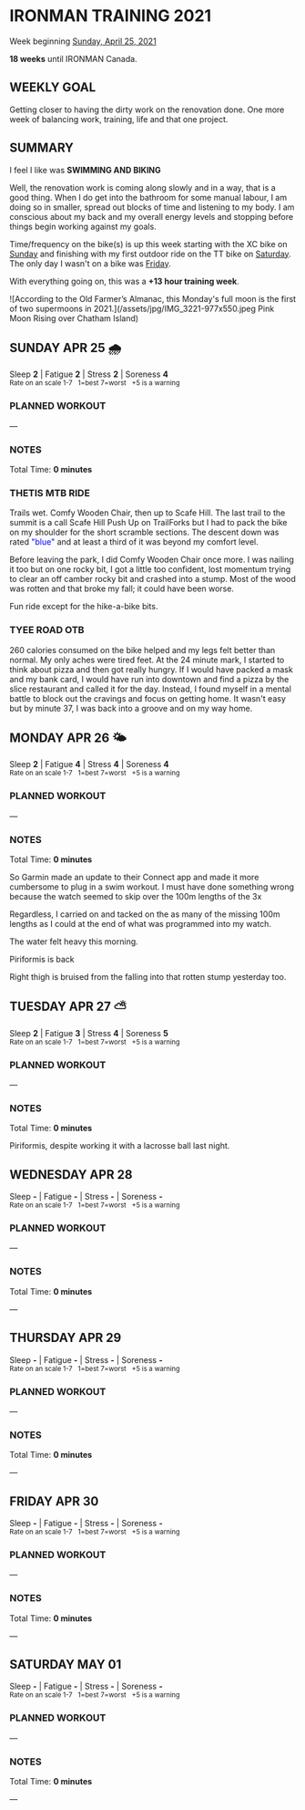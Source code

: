 # IRONMAN TRAINING 2021
Week beginning [Sunday, April 25, 2021](javascript:flick('sun');)

**18 weeks** until IRONMAN Canada.

## WEEKLY GOAL
Getting closer to having the dirty work on the renovation done.  One more week of balancing work, training, life and that one project.

## SUMMARY
I feel I like was **SWIMMING AND BIKING**

Well, the renovation work is coming along slowly and in a way, that is a good thing.  When I do get into the bathroom for some manual labour, I am doing so in smaller, spread out blocks of time and listening to my body.  I am conscious about my back and my overall energy levels and stopping before things begin working against my goals.

Time/frequency on the bike(s) is up this week starting with the XC bike on [Sunday](javascript:flick('sun');) and finishing with my first outdoor ride on the TT bike on [Saturday](javascript:flick('sat');).  The only day I wasn't on a bike was [Friday](javascript:flick('fri');).

With everything going on, this was a **+13 hour training week**.  

![According to the Old Farmer’s Almanac, this Monday's full moon is the first of two supermoons in 2021.](/assets/jpg/IMG_3221-977x550.jpeg Pink Moon Rising over Chatham Island)

## SUNDAY APR 25 🌧
Sleep **2** | Fatigue **2** | Stress **2** | Soreness **4**  
<sup>Rate on an scale 1-7 &nbsp; 1=best 7=worst &nbsp; +5 is a warning</sup>

### PLANNED WORKOUT
&mdash; 

### NOTES
Total Time: **0 minutes**

### THETIS MTB RIDE

Trails wet.  Comfy Wooden Chair, then up to Scafe Hill.  The last trail to the summit is a call Scafe Hill Push Up on TrailForks but I had to pack the bike on my shoulder for the short scramble sections.  The descent down was rated <span style="color:blue;">"blue"</span> and at least a third of it was beyond my comfort level.  

Before leaving the park, I did Comfy Wooden Chair once more.  I was nailing it too but on one rocky bit, I got a little too confident, lost momentum trying to clear an off camber rocky bit and crashed into a stump.  Most of the wood was rotten and that broke my fall; it could have been worse.

Fun ride except for the hike-a-bike bits.

### TYEE ROAD OTB
260 calories consumed on the bike helped and my legs felt better than normal.  My only aches were tired feet.  At the 24 minute mark, I started to think about pizza and then got really hungry.  If I would have packed a mask and my bank card, I would have run into downtown and find a pizza by the slice restaurant and called it for the day.  Instead, I found myself in a mental battle to block out the cravings and focus on getting home.  It wasn't easy but by minute 37, I was back into a groove and on my way home.


<!---->
## MONDAY APR 26 🌤
Sleep **2** | Fatigue **4** | Stress **4** | Soreness **4**  
<sup>Rate on an scale 1-7 &nbsp; 1=best 7=worst &nbsp; +5 is a warning</sup>

### PLANNED WORKOUT
&mdash; 

### NOTES
Total Time: **0 minutes**

So Garmin made an update to their Connect app and made it more cumbersome to plug in a swim workout.  I must have done something wrong because the watch seemed to skip over the 100m lengths of the 3x

Regardless, I carried on and tacked on the as many of the missing 100m lengths as I could at the end of what was programmed into my watch.

The water felt heavy this morning.

Piriformis is back

Right thigh is bruised from the falling into that rotten stump yesterday too.


<!---->
## TUESDAY APR 27 ⛅️
Sleep **2** | Fatigue **3** | Stress **4** | Soreness **5**  
<sup>Rate on an scale 1-7 &nbsp; 1=best 7=worst &nbsp; +5 is a warning</sup>

### PLANNED WORKOUT
&mdash; 

### NOTES
Total Time: **0 minutes**

Piriformis, despite working it with a lacrosse ball last night.


<!---->
## WEDNESDAY APR 28
Sleep **-** | Fatigue **-** | Stress **-** | Soreness **-**  
<sup>Rate on an scale 1-7 &nbsp; 1=best 7=worst &nbsp; +5 is a warning</sup>

### PLANNED WORKOUT
&mdash; 

### NOTES
Total Time: **0 minutes**

&mdash; 


<!---->
## THURSDAY APR 29
Sleep **-** | Fatigue **-** | Stress **-** | Soreness **-**  
<sup>Rate on an scale 1-7 &nbsp; 1=best 7=worst &nbsp; +5 is a warning</sup>

### PLANNED WORKOUT
&mdash; 

### NOTES
Total Time: **0 minutes**

&mdash; 


<!---->
## FRIDAY APR 30
Sleep **-** | Fatigue **-** | Stress **-** | Soreness **-**  
<sup>Rate on an scale 1-7 &nbsp; 1=best 7=worst &nbsp; +5 is a warning</sup>

### PLANNED WORKOUT
&mdash; 

### NOTES
Total Time: **0 minutes**

&mdash; 


<!---->
## SATURDAY MAY 01
Sleep **-** | Fatigue **-** | Stress **-** | Soreness **-**  
<sup>Rate on an scale 1-7 &nbsp; 1=best 7=worst &nbsp; +5 is a warning</sup>

### PLANNED WORKOUT
&mdash; 

### NOTES
Total Time: **0 minutes**

&mdash; 


<!---->